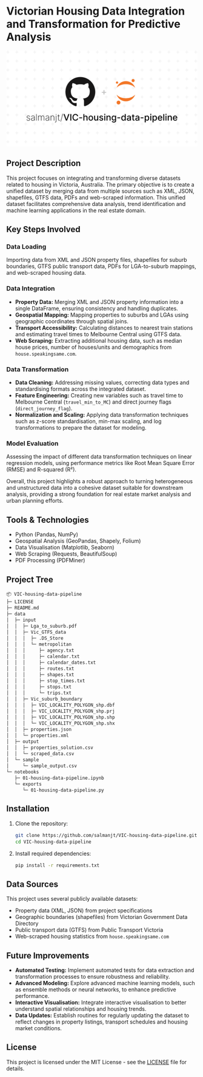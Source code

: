 # Victorian Housing Data Integration and Transformation for Predictive Analysis

![VIC-housing-data-pipeline](images/VIC-housing-data-pipeline.png)

## Project Description

This project focuses on integrating and transforming diverse datasets related to housing in Victoria, Australia. The primary objective is to create a unified dataset by merging data from multiple sources such as XML, JSON, shapefiles, GTFS data, PDFs and web-scraped information. This unified dataset facilitates comprehensive data analysis, trend identification and machine learning applications in the real estate domain.

## Key Steps Involved

### Data Loading

Importing data from XML and JSON property files, shapefiles for suburb boundaries, GTFS public transport data, PDFs for LGA-to-suburb mappings, and web-scraped housing data.

### Data Integration

-   **Property Data:** Merging XML and JSON property information into a single DataFrame, ensuring consistency and handling duplicates.
-   **Geospatial Mapping:** Mapping properties to suburbs and LGAs using geographic coordinates through spatial joins.
-   **Transport Accessibility:** Calculating distances to nearest train stations and estimating travel times to Melbourne Central using GTFS data.
-   **Web Scraping:** Extracting additional housing data, such as median house prices, number of houses/units and demographics from `house.speakingsame.com`.

### Data Transformation

-   **Data Cleaning:** Addressing missing values, correcting data types and standardising formats across the integrated dataset.
-   **Feature Engineering:** Creating new variables such as travel time to Melbourne Central (`travel_min_to_MC`) and direct journey flags (`direct_journey_flag`).
-   **Normalization and Scaling:** Applying data transformation techniques such as z-score standardisation, min-max scaling, and log transformations to prepare the dataset for modeling.

### Model Evaluation

Assessing the impact of different data transformation techniques on linear regression models, using performance metrics like Root Mean Square Error (RMSE) and R-squared (R²).

Overall, this project highlights a robust approach to turning heterogeneous and unstructured data into a cohesive dataset suitable for downstream analysis, providing a strong foundation for real estate market analysis and urban planning efforts.

## Tools & Technologies

-   Python (Pandas, NumPy)
-   Geospatial Analysis (GeoPandas, Shapely, Folium)
-   Data Visualisation (Matplotlib, Seaborn)
-   Web Scraping (Requests, BeautifulSoup)
-   PDF Processing (PDFMiner)

## Project Tree

```
📦 VIC-housing-data-pipeline
├─ LICENSE
├─ README.md
├─ data
│  ├─ input
│  │  ├─ Lga_to_suburb.pdf
│  │  ├─ Vic_GTFS_data
│  │  │  ├─ .DS_Store
│  │  │  └─ metropolitan
│  │  │     ├─ agency.txt
│  │  │     ├─ calendar.txt
│  │  │     ├─ calendar_dates.txt
│  │  │     ├─ routes.txt
│  │  │     ├─ shapes.txt
│  │  │     ├─ stop_times.txt
│  │  │     ├─ stops.txt
│  │  │     └─ trips.txt
│  │  ├─ Vic_suburb_boundary
│  │  │  ├─ VIC_LOCALITY_POLYGON_shp.dbf
│  │  │  ├─ VIC_LOCALITY_POLYGON_shp.prj
│  │  │  ├─ VIC_LOCALITY_POLYGON_shp.shp
│  │  │  └─ VIC_LOCALITY_POLYGON_shp.shx
│  │  ├─ properties.json
│  │  └─ properties.xml
│  ├─ output
│  │  ├─ properties_solution.csv
│  │  └─ scraped_data.csv
│  └─ sample
│     └─ sample_output.csv
└─ notebooks
   ├─ 01-housing-data-pipeline.ipynb
   └─ exports
      └─ 01-housing-data-pipeline.py
```

## Installation

1. Clone the repository:

    ```bash
    git clone https://github.com/salmanjt/VIC-housing-data-pipeline.git
    cd VIC-housing-data-pipeline
    ```

2. Install required dependencies:

    ```bash
    pip install -r requirements.txt
    ```

## Data Sources

This project uses several publicly available datasets:

-   Property data (XML, JSON) from project specifications
-   Geographic boundaries (shapefiles) from Victorian Government Data Directory
-   Public transport data (GTFS) from Public Transport Victoria
-   Web-scraped housing statistics from `house.speakingsame.com`

## Future Improvements

-   **Automated Testing:** Implement automated tests for data extraction and transformation processes to ensure robustness and reliability.
-   **Advanced Modeling:** Explore advanced machine learning models, such as ensemble methods or neural networks, to enhance predictive performance.
-   **Interactive Visualisation:** Integrate interactive visualisation to better understand spatial relationships and housing trends.
-   **Data Updates:** Establish routines for regularly updating the dataset to reflect changes in property listings, transport schedules and housing market conditions.

## License

This project is licensed under the MIT License - see the [LICENSE](https://github.com/salmanjt/VIC-housing-data-pipeline/blob/main/LICENSE) file for details.
